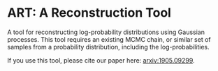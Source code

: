# ART: A Reconstruction Tool

A tool for reconstructing log-probability distributions using Gaussian processes. This tool requires an existing MCMC chain, or similar set of samples from a probability distribution, including the log-probabilities.

If you use this tool, please cite our paper here: [arxiv:1905.09299](https://arxiv.org/abs/1905.09299).